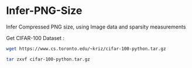 # Infer-PNG-Size
Infer Compressed PNG size, using Image data and sparsity measurements

Get CIFAR-100 Dataset :
```bash
wget https://www.cs.toronto.edu/~kriz/cifar-100-python.tar.gz

tar zxvf cifar-100-python.tar.gz
````